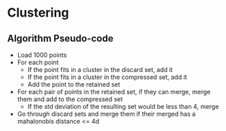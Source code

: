 # Clustering

## Algorithm Pseudo-code

- Load 1000 points
- For each point
  - If the point fits in a cluster in the discard set, add it
  - If the point fits in a cluster in the compressed set, add it
  - Add the point to the retained set
- For each pair of points in the retained set, if they can merge, merge them and add to the compressed set
  - If the std deviation of the resulting set would be less than 4, merge
- Go through discard sets and merge them if their merged has a mahalonobis distance <= 4d